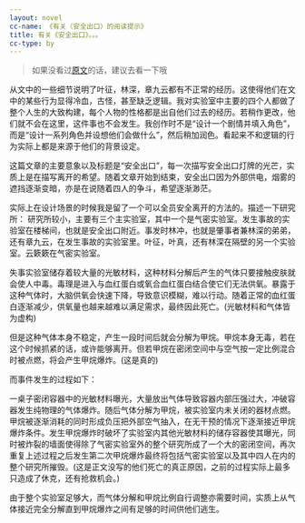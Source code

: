 ```yaml
---
layout: novel
cc-name: 《有关〈安全出口〉的阅读提示》
title: 有关《安全出口》。。。
cc-type: by
---
```


> 如果没看过[原文](../done/The-Emergency-exit.html)的话，建议去看一下哦

从文中的一些细节说明了叶征，林深，章九云都有不正常的经历。这使得他们在文中的某些行为显得冷血，古怪，甚至缺乏逻辑。我对实验室中主要的四个人都做了整个人生的大致构建，每个人物的性格都是出自他们过去的经历。若稍作更改，他们就不会在这里，这件事也不会发生。我创作时不是“设计一个剧情并填入角色”，而是“设计一系列角色并设想他们会做什么”，然后稍加润色。看起来不和逻辑的行为实际上都是来源于他们的背景设定。



这篇文章的主要意象以及标题是“安全出口”，每一次描写安全出口灯牌的光芒，实质上是在描写离开的希望。随着文章开始到结束，安全出口因为外部供电，烟雾的遮挡逐渐变暗，亦是在说随着四人的争斗，希望逐渐渺茫。



实际上在设计场景的时候我是留了一个可以全员安全离开的方法的。描述一下研究所：
研究所较小，主要有三个主实验室，其中一个是气密实验室。发生事故的实验室在楼梯间，也就是安全出口附近。事发时林冲，也就是肇事者兼林深的弟弟，还有章九云，在发生事故的实验室里。叶征，叶真，还有林深在隔壁的另一个实验室。云簌簌在气密实验室。

失事实验室储存着较大量的光敏材料，这种材料分解后产生的气体只要接触皮肤就会使人中毒。毒理是进入与血红蛋白或氧合血红蛋白结合使它们无法供氧。暴露于这种气体时，大脑供氧会快速下降，导致意识模糊，难以行动。随着正常的血红蛋白逐渐减少，供氧量也越来越难以满足需求，最终因此死亡。(光敏材料和气体皆为虚构)

但是这种气体本身不稳定，产生一段时间后就会分解为甲烷。甲烷本身无毒，若在这个时候抓紧的话，或许能够离开。但若甲烷在密闭空间中与空气按一定比例混合时被点燃，将会产生甲烷爆炸。(这是真的)

而事件发生的过程如下：

一桌子密闭容器中的光敏材料曝光，大量放出气体导致容器内部压强过大，冲破容器发生纯物理的气体爆炸。随后气体分解为甲烷，被实验室内未关闭的器材点燃。甲烷被逐渐消耗的同时形成负压把外部空气抽入，在无干预的情况下逐渐接近甲烷爆炸条件。发生甲烷爆炸时破坏了实验室内其他光敏材料的储存容器使其曝光，同时被炸裂的墙面使得除了气密实验室外的整个研究所成了一个大的密闭空间，再次重复上述过程之后发生第二次甲烷爆炸最终将包括气密实验室以及其中四人在内的整个研究所摧毁。(这是正文没写的他们死亡的真正原因，之前的过程实际上最多只造成了休克，还有抢救机会。)

由于整个实验室足够大，而气体分解和甲烷比例自行调整亦需要时间，实质上从气体接近完全分解直到甲烷爆炸之间有足够的时间供他们逃生。
